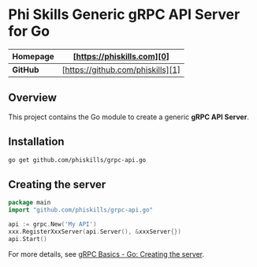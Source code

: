 # Phi Skills Generic gRPC API Server for Go

| **Homepage** | [https://phiskills.com][0]        |
| ------------ | --------------------------------- | 
| **GitHub**   | [https://github.com/phiskills][1] |

## Overview

This project contains the Go module to create a generic **gRPC API Server**.  

## Installation

```bash
go get github.com/phiskills/grpc-api.go
```

## Creating the server

```go
package main
import "github.com/phiskills/grpc-api.go"

api := grpc.New('My API')
xxx.RegisterXxxServer(api.Server(), &xxxServer{})
api.Start()
```
For more details, see [gRPC Basics - Go: Creating the server][10].

[0]: https://phiskills.com
[1]: https://github.com/phiskills
[10]: https://www.grpc.io/docs/tutorials/basic/go/#server
